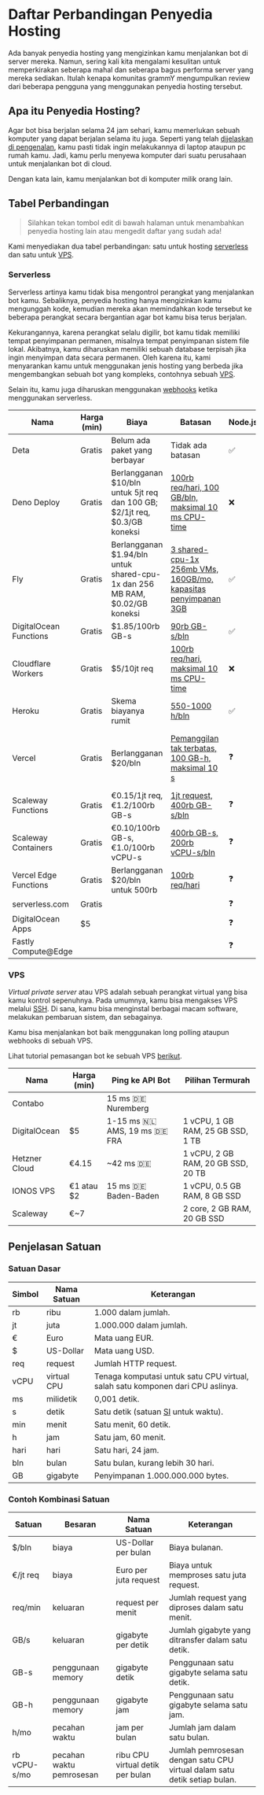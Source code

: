 # Daftar Perbandingan Penyedia Hosting

Ada banyak penyedia hosting yang mengizinkan kamu menjalankan bot di server mereka.
Namun, sering kali kita mengalami kesulitan untuk memperkirakan seberapa mahal dan seberapa bagus performa server yang mereka sediakan.
Itulah kenapa komunitas grammY mengumpulkan review dari beberapa pengguna yang menggunakan penyedia hosting tersebut.

## Apa itu Penyedia Hosting?

Agar bot bisa berjalan selama 24 jam sehari, kamu memerlukan sebuah komputer yang dapat berjalan selama itu juga.
Seperti yang telah [dijelaskan di pengenalan](../guide/introduction.md#cara-membuat-bot-tetap-berjalan), kamu pasti tidak ingin melakukannya di laptop ataupun pc rumah kamu.
Jadi, kamu perlu menyewa komputer dari suatu perusahaan untuk menjalankan bot di cloud.

Dengan kata lain, kamu menjalankan bot di komputer milik orang lain.

## Tabel Perbandingan

> Silahkan tekan tombol edit di bawah halaman untuk menambahkan penyedia hosting lain atau mengedit daftar yang sudah ada!

Kami menyediakan dua tabel perbandingan: satu untuk hosting [serverless](#serverless) dan satu untuk [VPS](#vps).

### Serverless

Serverless artinya kamu tidak bisa mengontrol perangkat yang menjalankan bot kamu.
Sebaliknya, penyedia hosting hanya mengizinkan kamu mengunggah kode, kemudian mereka akan memindahkan kode tersebut ke beberapa perangkat secara bergantian agar bot kamu bisa terus berjalan.

Kekurangannya, karena perangkat selalu digilir, bot kamu tidak memiliki tempat penyimpanan permanen, misalnya tempat penyimpanan sistem file lokal.
Akibatnya, kamu diharuskan memiliki sebuah database terpisah jika ingin menyimpan data secara permanen.
Oleh karena itu, kami menyarankan kamu untuk menggunakan jenis hosting yang berbeda jika mengembangkan sebuah bot yang kompleks, contohnya sebuah [VPS](./vps.md).

Selain itu, kamu juga diharuskan menggunakan [webhooks](../guide/deployment-types.md) ketika menggunakan serverless.

| Nama                   | Harga (min) | Biaya                                                                       | Batasan                                                                                              | Node.js | Deno                        | Web | Catatan                                          |
| ---------------------- | ----------- | --------------------------------------------------------------------------- | ---------------------------------------------------------------------------------------------------- | ------- | --------------------------- | --- | ------------------------------------------------ |
| Deta                   | Gratis      | Belum ada paket yang berbayar                                               | Tidak ada batasan                                                                                    | ✅       | ❓                           | ❓   |                                                  |
| Deno Deploy            | Gratis      | Berlangganan $10/bln untuk 5jt req dan 100 GB; $2/1jt req, $0.3/GB koneksi  | [100rb req/hari, 100 GB/bln, maksimal 10 ms CPU-time](https://deno.com/deploy/pricing)               | ❌       | ✅                           | ❌   |                                                  |
| Fly                    | Gratis      | Berlangganan $1.94/bln untuk shared-cpu-1x dan 256 MB RAM, $0.02/GB koneksi | [3 shared-cpu-1x 256mb VMs, 160GB/mo, kapasitas penyimpanan 3GB](https://fly.io/docs/about/pricing/) | ✅       | ✅                           | ❓   |                                                  |
| DigitalOcean Functions | Gratis      | $1.85/100rb GB-s                                                            | [90rb GB-s/bln](https://docs.digitalocean.com/products/functions/details/pricing/)                   | ✅       | ❌                           | ❓   |                                                  |
| Cloudflare Workers     | Gratis      | $5/10jt req                                                                 | [100rb req/hari, maksimal 10 ms CPU-time](https://workers.cloudflare.com/)                           | ❌       | [✅](https://denoflare.dev/) | ✅   |                                                  |
| Heroku                 | Gratis      | Skema biayanya rumit                                                        | [550-1000 h/bln](https://www.heroku.com/pricing)                                                     | ✅       | ❓                           | ❓   |                                                  |
| Vercel                 | Gratis      | Berlangganan $20/bln                                                        | [Pemanggilan tak terbatas, 100 GB-h, maksimal 10 s](https://vercel.com/pricing)                      | ❓       | ❓                           | ❓   | Tidak ditujukan untuk penggunaan selain website? |
| Scaleway Functions     | Gratis      | €0.15/1jt req, €1.2/100rb GB-s                                              | [1jt request, 400rb GB-s/bln](https://www.scaleway.com/en/pricing/#serverless-functions)             | ❓       | ❓                           | ❓   |                                                  |
| Scaleway Containers    | Gratis      | €0.10/100rb GB-s, €1.0/100rb vCPU-s                                         | [400rb GB-s, 200rb vCPU-s/bln](https://www.scaleway.com/en/pricing/#serverless-containers)           | ❓       | ❓                           | ❓   |                                                  |
| Vercel Edge Functions  | Gratis      | Berlangganan $20/bln untuk 500rb                                            | [100rb req/hari](https://vercel.com/pricing)                                                         | ❓       | ❓                           | ❓   |                                                  |
| serverless.com         | Gratis      |                                                                             |                                                                                                      | ❓       | ❓                           | ❓   |                                                  |
| DigitalOcean Apps      | $5          |                                                                             |                                                                                                      | ❓       | ❓                           | ❓   | Belum pernah dites                               |
| Fastly Compute@Edge    |             |                                                                             |                                                                                                      | ❓       | ❓                           | ❓   |                                                  |

### VPS

_Virtual private server_ atau VPS adalah sebuah perangkat virtual yang bisa kamu kontrol sepenuhnya.
Pada umumnya, kamu bisa mengakses VPS melalui [SSH](https://en.wikipedia.org/wiki/Secure_Shell).
Di sana, kamu bisa menginstal berbagai macam software, melakukan pembaruan sistem, dan sebagainya.

Kamu bisa menjalankan bot baik menggunakan long polling ataupun webhooks di sebuah VPS.

Lihat tutorial pemasangan bot ke sebuah VPS [berikut](./vps.md).

| Nama          | Harga (min) | Ping ke API Bot                           | Pilihan Termurah                   |
| ------------- | ----------- | ----------------------------------------- | ---------------------------------- |
| Contabo       |             | 15 ms :de: Nuremberg                      |                                    |
| DigitalOcean  | $5          | 1-15 ms :netherlands: AMS, 19 ms :de: FRA | 1 vCPU, 1 GB RAM, 25 GB SSD, 1 TB  |
| Hetzner Cloud | €4.15       | ~42 ms :de:                               | 1 vCPU, 2 GB RAM, 20 GB SSD, 20 TB |
| IONOS VPS     | €1 atau $2  | 15 ms :de: Baden-Baden                    | 1 vCPU, 0.5 GB RAM, 8 GB SSD       |
| Scaleway      | €~7         |                                           | 2 core, 2 GB RAM, 20 GB SSD        |

## Penjelasan Satuan

### Satuan Dasar

| Simbol | Nama Satuan | Keterangan                                                                                       |
| ------ | ----------- | ------------------------------------------------------------------------------------------------ |
| rb     | ribu        | 1.000 dalam jumlah.                                                                              |
| jt     | juta        | 1.000.000 dalam jumlah.                                                                          |
| €      | Euro        | Mata uang EUR.                                                                                   |
| $      | US-Dollar   | Mata uang USD.                                                                                   |
| req    | request     | Jumlah HTTP request.                                                                             |
| vCPU   | virtual CPU | Tenaga komputasi untuk satu CPU virtual, salah satu komponen dari CPU aslinya.                   |
| ms     | milidetik   | 0,001 detik.                                                                                     |
| s      | detik       | Satu detik (satuan [SI](https://id.wikipedia.org/wiki/Sistem_Satuan_Internasional) untuk waktu). |
| min    | menit       | Satu menit, 60 detik.                                                                            |
| h      | jam         | Satu jam, 60 menit.                                                                              |
| hari   | hari        | Satu hari, 24 jam.                                                                               |
| bln    | bulan       | Satu bulan, kurang lebih 30 hari.                                                                |
| GB     | gigabyte    | Penyimpanan 1.000.000.000 bytes.                                                                 |

### Contoh Kombinasi Satuan

| Satuan       | Besaran                  | Nama Satuan                      | Keterangan                                                               |
| ------------ | ------------------------ | -------------------------------- | ------------------------------------------------------------------------ |
| $/bln        | biaya                    | US-Dollar per bulan              | Biaya bulanan.                                                           |
| €/jt req     | biaya                    | Euro per juta request            | Biaya untuk memproses satu juta request.                                 |
| req/min      | keluaran                 | request per menit                | Jumlah request yang diproses dalam satu menit.                           |
| GB/s         | keluaran                 | gigabyte per detik               | Jumlah gigabyte yang ditransfer dalam satu detik.                        |
| GB-s         | penggunaan memory        | gigabyte detik                   | Penggunaan satu gigabyte selama satu detik.                              |
| GB-h         | penggunaan memory        | gigabyte jam                     | Penggunaan satu gigabyte selama satu jam.                                |
| h/mo         | pecahan waktu            | jam per bulan                    | Jumlah jam dalam satu bulan.                                             |
| rb vCPU-s/mo | pecahan waktu pemrosesan | ribu CPU virtual detik per bulan | Jumlah pemrosesan dengan satu CPU virtual dalam satu detik setiap bulan. |
